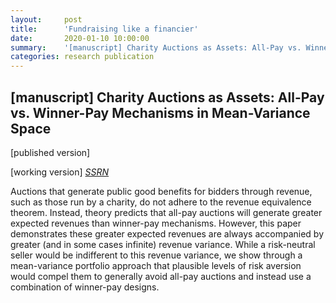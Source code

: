 ```yaml
---
layout:     post
title:      'Fundraising like a financier'
date:       2020-01-10 10:00:00
summary:    '[manuscript] Charity Auctions as Assets: All-Pay vs. Winner-Pay Mechanisms in Mean-Variance Space'
categories: research publication
---
```


<h2>&#91;manuscript&#93; Charity Auctions as Assets: All-Pay vs. Winner-Pay Mechanisms in Mean-Variance Space
</h2>

&#91;published version&#93; 

&#91;working version&#93; <em>[SSRN](https://papers.ssrn.com/sol3/papers.cfm?abstract_id=3507096)</em>

Auctions that generate public good benefits for bidders through revenue, such as those run by a charity, do not adhere to the revenue equivalence theorem. Instead, theory predicts that all-pay auctions will generate greater expected revenues than winner-pay mechanisms. However, this paper demonstrates these greater expected revenues are always accompanied by greater (and in some cases infinite) revenue variance. While a risk-neutral seller would be indifferent to this revenue variance, we show through a mean-variance portfolio approach that plausible levels of risk aversion would compel them to generally avoid all-pay auctions and instead use a combination of winner-pay designs.